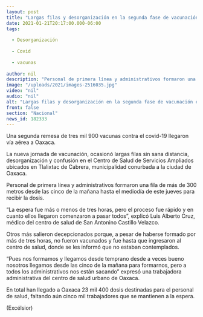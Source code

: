 ```yaml
---
layout: post
title: "Largas filas y desorganización en la segunda fase de vacunación en Oaxaca"
date: 2021-01-21T20:17:00.000-06:00
tags:
  
  - Desorganización
  
  - Covid
  
  - vacunas
  
author: nil
description: "Personal de primera línea y administrativos formaron una fila de más de 300 metros desde las cinco de la mañana hasta el mediodía de este jueves para recibir la dosis."
image: "/uploads/2021/images-2516035.jpg"
video: "nil"
audio: "nil"
alt: "Largas filas y desorganización en la segunda fase de vacunación en Oaxaca"
front: false
section: "Nacional"
news_id: 182333
---
```


Una segunda remesa de tres mil 900 vacunas contra el covid-19 llegaron vía aérea a Oaxaca.

La nueva jornada de vacunación, ocasionó largas filas sin sana distancia, desorganización y confusión en el Centro de Salud de Servicios Ampliados ubicados en Tlalixtac de Cabrera, municipalidad conurbada a la ciudad de Oaxaca.

Personal de primera línea y administrativos formaron una fila de más de 300 metros desde las cinco de la mañana hasta el mediodía de este jueves para recibir la dosis.

“La espera fue más o menos de tres horas, pero el proceso fue rápido y en cuanto ellos llegaron comenzaron a pasar todos”, explicó Luis Alberto Cruz, médico del centro de salud de San Antonino Castillo Velazco.

Otros más salieron decepcionados porque, a pesar de haberse formado por más de tres horas, no fueron vacunados y fue hasta que ingresaron al centro de salud, donde se les informó que no estaban contemplados.

“Pues nos formamos y llegamos desde temprano desde a veces bueno nosotros llegamos desde las cinco de la mañana para formarnos, pero a todos los administrativos nos están sacando” expresó una trabajadora administrativa del centro de salud urbano de Oaxaca.

En total han llegado a Oaxaca 23 mil 400 dosis destinadas para el personal de salud, faltando aún cinco mil trabajadores que se mantienen a la espera.

(Excélsior)